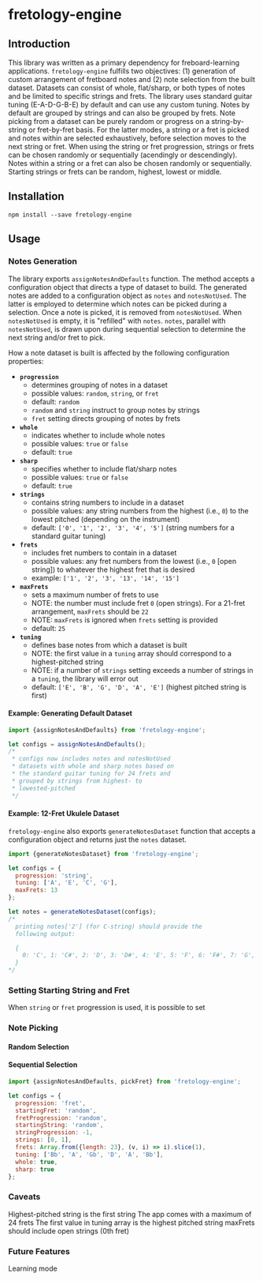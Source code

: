 # fretology-engine

## Introduction

This library was written as a primary dependency for freboard-learning applications.
`fretology-engine` fulfills two objectives: (1) generation of custom arrangement of 
fretboard notes and (2) note selection from the built dataset.  Datasets can consist
of whole, flat/sharp, or both types of notes and be limited to specific strings and 
frets.  The library uses standard guitar tuning (E-A-D-G-B-E) by default and can use 
any custom tuning.  Notes by default are grouped by strings and can also be grouped 
by frets.  Note picking from a dataset can be purely random or progress on a 
string-by-string or fret-by-fret basis.  For the latter modes, a string or a fret is 
picked and notes within are selected exhaustively, before selection moves to the next 
string or fret.  When using the string or fret progression, strings or frets can be 
chosen randomly or sequentially (acendingly or descendingly).  Notes within a string
or a fret can also be chosen randomly or sequentially.  Starting strings or frets
can be random, highest, lowest or middle.

## Installation

```
npm install --save fretology-engine
```

## Usage

### Notes Generation

The library exports `assignNotesAndDefaults` function.  The method accepts a
configuration object that directs a type of dataset to build.  The generated notes
are added to a configuration object as `notes` and `notesNotUsed`.  The latter is
employed to determine which notes can be picked during a selection.  Once a note is
picked, it is removed from `notesNotUsed`.  When `notesNotUsed` is empty, it is
"refilled" with `notes`.  `notes`, parallel with `notesNotUsed`, is drawn upon during
sequential selection to determine the next string and/or fret to pick.

How a note dataset is built is affected by the following configuration properties:

* **`progression`**
  * determines grouping of notes in a dataset
  * possible values: `random`, `string`, or `fret`
  * default: `random`
  * `random` and `string` instruct to group notes by strings
  * `fret` setting directs grouping of notes by frets
* **`whole`**
  * indicates whether to include whole notes
  * possible values: `true` or `false`
  * default: `true`
* **`sharp`**
  * specifies whether to include flat/sharp notes
  * possible values: `true` or `false`
  * default: `true`
* **`strings`**
  * contains string numbers to include in a dataset
  * possible values: any string numbers from the highest (i.e., `0`) to the lowest
    pitched (depending on the instrument)
  * default: `['0', '1', '2', '3', '4', '5']` (string numbers for a 
    standard guitar tuning)
* **`frets`**
  * includes fret numbers to contain in a dataset
  * possible values: any fret numbers from the lowest (i.e., `0` [open string]) to
    whatever the highest fret that is desired
  * example: `['1', '2', '3', '13', '14', '15']`
* **`maxFrets`**
  * sets a maximum number of frets to use
  * NOTE: the number must include fret `0` (open strings).  For a 21-fret arrangement,
    `maxFrets` should be `22`
  * NOTE: `maxFrets` is ignored when `frets` setting is provided
  * default: `25`
* **`tuning`**
  * defines base notes from which a dataset is built
  * NOTE: the first value in a `tuning` array should correspond to a highest-pitched
    string
  * NOTE: if a number of `strings` setting exceeds a number of strings in a `tuning`,
    the library will error out
  * default: `['E', 'B', 'G', 'D', 'A', 'E']` (highest pitched string is 
    first)
    
#### Example: Generating Default Dataset

```javascript
import {assignNotesAndDefaults} from 'fretology-engine';

let configs = assignNotesAndDefaults();
/* 
 * configs now includes notes and notesNotUsed
 * datasets with whole and sharp notes based on
 * the standard guitar tuning for 24 frets and
 * grouped by strings from highest- to 
 * lowested-pitched
 */
```

#### Example: 12-Fret Ukulele Dataset

`fretology-engine` also exports `generateNotesDataset` function that accepts a
configuration object and returns just the `notes` dataset.

```javascript
import {generateNotesDataset} from 'fretology-engine';

let configs = {
  progression: 'string', 
  tuning: ['A', 'E', 'C', 'G'], 
  maxFrets: 13
};

let notes = generateNotesDataset(configs);
/*
  printing notes['2'] (for C-string) should provide the
  following output:

  {
    0: 'C', 1: 'C#', 2: 'D', 3: 'D#', 4: 'E', 5: 'F', 6: 'F#', 7: 'G', 8: 'G#', 9: 'A', 10:'A#', 11: 'B', 12: 'C'
  }
*/
```

### Setting Starting String and Fret

When `string` or `fret` progression is used, it is possible to set 

### Note Picking

#### Random Selection

#### Sequential Selection

```javascript
import {assignNotesAndDefaults, pickFret} from 'fretology-engine';

let configs = {
  progression: 'fret',
  startingFret: 'random',
  fretProgression: 'random',
  startingString: 'random',
  stringProgression: -1,
  strings: [0, 1],
  frets: Array.from({length: 23}, (v, i) => i).slice(1),
  tuning: ['Bb', 'A', 'Gb', 'D', 'A', 'Bb'],
  whole: true,
  sharp: true
};
```

### Caveats

Highest-pitched string is the first string
The app comes with a maximum of 24 frets
The first value in tuning array is the highest pitched string
maxFrets should include open strings (0th fret)

### Future Features

Learning mode
